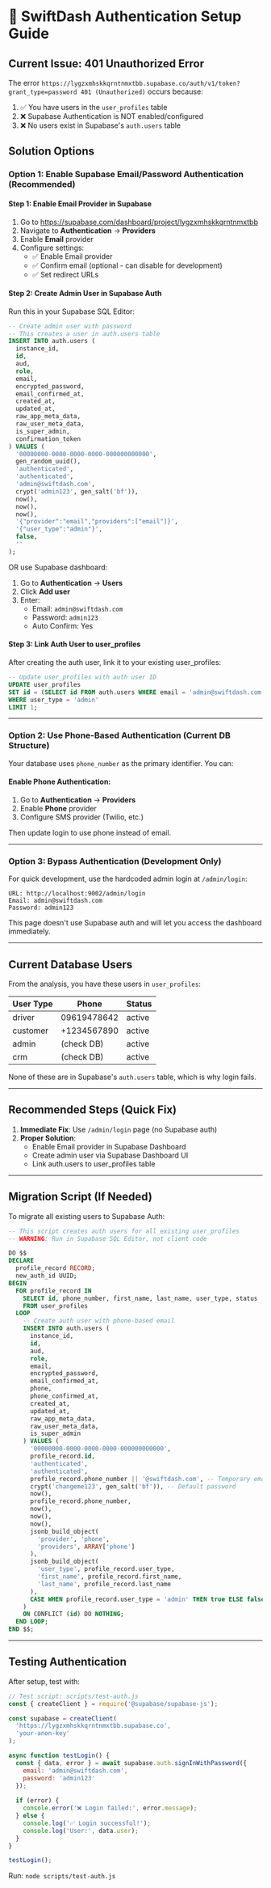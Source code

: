 # 🔐 SwiftDash Authentication Setup Guide

## Current Issue: 401 Unauthorized Error

The error `https://lygzxmhskkqrntnmxtbb.supabase.co/auth/v1/token?grant_type=password 401 (Unauthorized)` occurs because:

1. ✅ You have users in the `user_profiles` table
2. ❌ Supabase Authentication is NOT enabled/configured
3. ❌ No users exist in Supabase's `auth.users` table

## Solution Options

### Option 1: Enable Supabase Email/Password Authentication (Recommended)

#### Step 1: Enable Email Provider in Supabase
1. Go to https://supabase.com/dashboard/project/lygzxmhskkqrntnmxtbb
2. Navigate to **Authentication** → **Providers**
3. Enable **Email** provider
4. Configure settings:
   - ✅ Enable Email provider
   - ✅ Confirm email (optional - can disable for development)
   - ✅ Set redirect URLs

#### Step 2: Create Admin User in Supabase Auth
Run this in your Supabase SQL Editor:

```sql
-- Create admin user with password
-- This creates a user in auth.users table
INSERT INTO auth.users (
  instance_id,
  id,
  aud,
  role,
  email,
  encrypted_password,
  email_confirmed_at,
  created_at,
  updated_at,
  raw_app_meta_data,
  raw_user_meta_data,
  is_super_admin,
  confirmation_token
) VALUES (
  '00000000-0000-0000-0000-000000000000',
  gen_random_uuid(),
  'authenticated',
  'authenticated',
  'admin@swiftdash.com',
  crypt('admin123', gen_salt('bf')),
  now(),
  now(),
  now(),
  '{"provider":"email","providers":["email"]}',
  '{"user_type":"admin"}',
  false,
  ''
);
```

OR use Supabase dashboard:
1. Go to **Authentication** → **Users**
2. Click **Add user**
3. Enter:
   - Email: `admin@swiftdash.com`
   - Password: `admin123`
   - Auto Confirm: Yes

#### Step 3: Link Auth User to user_profiles
After creating the auth user, link it to your existing user_profiles:

```sql
-- Update user_profiles with auth user ID
UPDATE user_profiles
SET id = (SELECT id FROM auth.users WHERE email = 'admin@swiftdash.com')
WHERE user_type = 'admin'
LIMIT 1;
```

---

### Option 2: Use Phone-Based Authentication (Current DB Structure)

Your database uses `phone_number` as the primary identifier. You can:

#### Enable Phone Authentication:
1. Go to **Authentication** → **Providers**
2. Enable **Phone** provider
3. Configure SMS provider (Twilio, etc.)

Then update login to use phone instead of email.

---

### Option 3: Bypass Authentication (Development Only)

For quick development, use the hardcoded admin login at `/admin/login`:

```
URL: http://localhost:9002/admin/login
Email: admin@swiftdash.com
Password: admin123
```

This page doesn't use Supabase auth and will let you access the dashboard immediately.

---

## Current Database Users

From the analysis, you have these users in `user_profiles`:

| User Type | Phone | Status |
|-----------|-------|--------|
| driver | 09619478642 | active |
| customer | +1234567890 | active |
| admin | (check DB) | active |
| crm | (check DB) | active |

None of these are in Supabase's `auth.users` table, which is why login fails.

---

## Recommended Steps (Quick Fix)

1. **Immediate Fix**: Use `/admin/login` page (no Supabase auth)
2. **Proper Solution**: 
   - Enable Email provider in Supabase Dashboard
   - Create admin user via Supabase Dashboard UI
   - Link auth.users to user_profiles table

---

## Migration Script (If Needed)

To migrate all existing users to Supabase Auth:

```sql
-- This script creates auth users for all existing user_profiles
-- WARNING: Run in Supabase SQL Editor, not client code

DO $$
DECLARE
  profile_record RECORD;
  new_auth_id UUID;
BEGIN
  FOR profile_record IN 
    SELECT id, phone_number, first_name, last_name, user_type, status
    FROM user_profiles
  LOOP
    -- Create auth user with phone-based email
    INSERT INTO auth.users (
      instance_id,
      id,
      aud,
      role,
      email,
      encrypted_password,
      email_confirmed_at,
      phone,
      phone_confirmed_at,
      created_at,
      updated_at,
      raw_app_meta_data,
      raw_user_meta_data,
      is_super_admin
    ) VALUES (
      '00000000-0000-0000-0000-000000000000',
      profile_record.id,
      'authenticated',
      'authenticated',
      profile_record.phone_number || '@swiftdash.com', -- Temporary email
      crypt('changeme123', gen_salt('bf')), -- Default password
      now(),
      profile_record.phone_number,
      now(),
      now(),
      now(),
      jsonb_build_object(
        'provider', 'phone',
        'providers', ARRAY['phone']
      ),
      jsonb_build_object(
        'user_type', profile_record.user_type,
        'first_name', profile_record.first_name,
        'last_name', profile_record.last_name
      ),
      CASE WHEN profile_record.user_type = 'admin' THEN true ELSE false END
    )
    ON CONFLICT (id) DO NOTHING;
  END LOOP;
END $$;
```

---

## Testing Authentication

After setup, test with:

```javascript
// Test script: scripts/test-auth.js
const { createClient } = require('@supabase/supabase-js');

const supabase = createClient(
  'https://lygzxmhskkqrntnmxtbb.supabase.co',
  'your-anon-key'
);

async function testLogin() {
  const { data, error } = await supabase.auth.signInWithPassword({
    email: 'admin@swiftdash.com',
    password: 'admin123'
  });
  
  if (error) {
    console.error('❌ Login failed:', error.message);
  } else {
    console.log('✅ Login successful!');
    console.log('User:', data.user);
  }
}

testLogin();
```

Run: `node scripts/test-auth.js`
